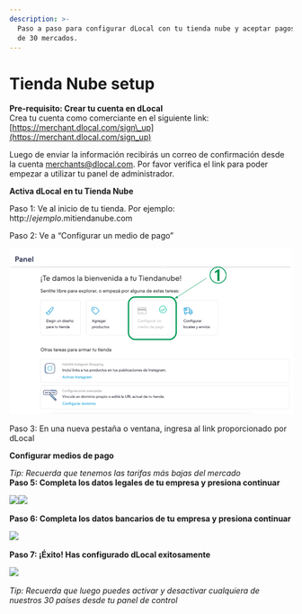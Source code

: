 ```yaml
---
description: >-
  Paso a paso para configurar dLocal con tu tienda nube y aceptar pagos de más
  de 30 mercados.
---
```


# Tienda Nube setup

**Pre-requisito: Crear tu cuenta en dLocal**  
Crea tu cuenta como comerciante en el siguiente link: [https://merchant.dlocal.com/sign\_up](https://merchant.dlocal.com/sign_up)

Luego de enviar la información recibirás un correo de confirmación desde la cuenta merchants@dlocal.com. Por favor verifica el link para poder empezar a utilizar tu panel de administrador. 

**Activa dLocal en tu Tienda Nube**

Paso 1: Ve al inicio de tu tienda. Por ejemplo: http://_ejemplo_.mitiendanube.com

Paso 2: Ve a “Configurar un medio de pago”

![](../.gitbook/assets/captura-de-pantalla-2021-07-29-a-la-s-12.46.58.png)

Paso 3: En una nueva pestaña o ventana, ingresa al link proporcionado por dLocal

**Configurar medios de pago**

_Tip: Recuerda que tenemos las tarifas más bajas del mercado_  
**Paso 5: Completa los datos legales de tu empresa y presiona continuar** 

![](https://lh3.googleusercontent.com/YA0jpQStmqOWAz_5uKwxl2uDv6YGdyV07vqv9RW2FZN8R9-P3iZMk4zaa8uM7pzrHhtqRA3vjExES08WCvYLpm8ZXM3hhaIKgAWc2reyDGuk3xxXEuBuGknFg5REVRLOcBdpJfEF)![](https://lh3.googleusercontent.com/7vd7XzYWxXrBdMGE2qGtdySDlNZ3IuwAZN3w0oPPNoDHIqz0ma4-8gCfM-Tyy0qFxmopcgE884vyNcUANOqrFPZbWeof4mYIU1YN5v2GCxLak7j5n-ZN7in51x06e-xdcIEqpUJ3)  
  
**Paso 6: Completa los datos bancarios de tu empresa y presiona continuar**

![](https://lh3.googleusercontent.com/bHpOR68g5OQOx4X9GJ030V3gI3hBpAV0od-SRQyRVzasjAPfzAjjiSZyYLmTpW4y8L5uUjstGYczA-pumM98pgymeRUckxqtscvPnnuHiI1WoFIgAyezpuvLkBriOhKfEgpRka4g)

**Paso 7: ¡Éxito! Has configurado dLocal exitosamente**

![](https://lh4.googleusercontent.com/vxecCRxfHJMiZCQO9KUA_oCK_u1PgVUtafwG10-5vYDaNNtLOKSKCTb2EMgd5oAljcdLRFC7tq_PP_Lehx-5WO4qiEztIf7nUZnyonoS81TZ7EmVeVPeVn3bHWhFvIXeIBL8lr0S)

_Tip: Recuerda que luego puedes activar y desactivar cualquiera de nuestros 30 países desde tu panel de control_

